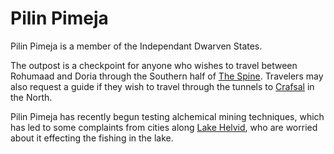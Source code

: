 # Pilin Pimeja

Pilin Pimeja is a member of the Independant Dwarven States. 

The outpost is a checkpoint for anyone who wishes to travel between Rohumaad and Doria through the Southern half of [The Spine](../geo/the-spine.md). Travelers may also request a guide if they wish to travel through the tunnels to [Crafsal](./crafsal.md) in the North.

Pilin Pimeja has recently begun testing alchemical mining techniques, which has led to some complaints from cities along [Lake Helvid](../doria/lake-helvid.md), who are worried about it effecting the fishing in the lake.

